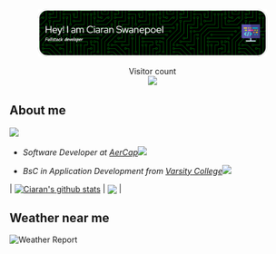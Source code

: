 <!--Header image created with: https://leviarista.github.io/github-profile-header-generator/-->
<p align="center"><a href="https://ciaran.github.io"><img width="80%" alt="Hello, I'm Ciaran." src="./assets/gh-header-img.png" /></a></p>



<p align="center"> 
  Visitor count<br>
  <img src="https://profile-counter.glitch.me/Ciaran97/count.svg" />
</p>

## About me
<a href="https://www.linkedin.com/in/ciaranswanepoel/"><img src="https://img.shields.io/badge/-ciaranswanepoel-blue?style=flat-square&logo=Linkedin&logoColor=white&link=https://www.linkedin.com/in/ciaranswanepoel/" /></a>
- <p><em>Software Developer at <a href="http://www.aercap.com">AerCap</a><img src="https://media.giphy.com/media/hVxJUqWXVrCGTDpnVU/giphy.gif" width="30"></em></p>
- <p><em>BsC in Application Development from <a href="https://www.varsitycollege.co.za/">Varsity College</a><img src="https://media.giphy.com/media/tDDIeB24eaOr3xhbia/giphy.gif" width="20"></em></p>

| <a href="https://github.com/Ciaran97/github-readme-stats"><img align="center" src="https://github-readme-stats.vercel.app/api?username=Ciaran97&show_icons=true&include_all_commits=true&theme=dark" alt="Ciaran's github stats" /></a> | <a href="https://github.com/Ciaran97/github-readme-stats"><img align="center" src="https://github-readme-stats.vercel.app/api/top-langs/?username=Ciaran97&layout=compact&theme=dark" /></a> |

## Weather near me

![Weather Report](https://wttr.in/Limerick.png?)

